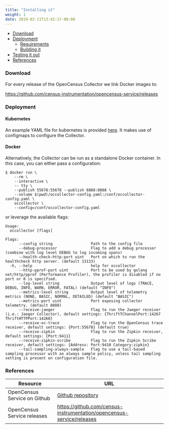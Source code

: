 ```yaml
---
title: "Installing it"
weight: 1
date: 2019-02-11T13:42:17-08:00
---
```


- [Download](#download)
- [Deployment](#deployment)
    - [Requirements](#requirements)
    - [Building it](#building-it)
- [Testing it out](#testing-it-out)
- [References](#references)

### Download
For every release of the OpenCensus Collector we link Docker images to:

https://github.com/census-instrumentation/opencensus-service/releases

### Deployment

#### Kubernetes

An example YAML file for kubernetes is provided
[here](https://github.com/census-instrumentation/opencensus-service/blob/master/example/k8s.yaml).
It makes use of configmaps to configure the Collector.

#### Docker

Alternatively, the Collector can be run as a standalone Docker container. In this case, you can either pass a configuration:

```shell
$ docker run \
    --rm \
    --interactive \
    -- tty \
    --publish 55678:55678 --publish 8888:8888 \
    --volume $(pwd)/occollector-config.yaml:/conf/occollector-config.yaml \
    occollector \
    --config=/conf/occollector-config.yaml
```
or leverage the available flags:

```text
Usage:
  occollector [flags]

Flags:
      --config string                 Path to the config file
      --debug-processor               Flag to add a debug processor (combine with log level DEBUG to log incoming spans)
      --health-check-http-port uint   Port on which to run the healthcheck http server. (default 13133)
  -h, --help                          help for occollector
      --http-pprof-port uint          Port to be used by golang net/http/pprof (Performance Profiler), the profiler is disabled if no port or 0 is specified.
      --log-level string              Output level of logs (TRACE, DEBUG, INFO, WARN, ERROR, FATAL) (default "INFO")
      --metrics-level string          Output level of telemetry metrics (NONE, BASIC, NORMAL, DETAILED) (default "BASIC")
      --metrics-port uint             Port exposing collector telemetry. (default 8888)
      --receive-jaeger                Flag to run the Jaeger receiver (i.e.: Jaeger Collector), default settings: {ThriftTChannelPort:14267 ThriftHTTPPort:14268}
      --receive-oc-trace              Flag to run the OpenCensus trace receiver, default settings: {Port:55678} (default true)
      --receive-zipkin                Flag to run the Zipkin receiver, default settings: {Port:9411}
      --receive-zipkin-scribe         Flag to run the Zipkin Scribe receiver, default settings: {Address: Port:9410 Category:zipkin}
      --tail-sampling-always-sample   Flag to use a tail-based sampling processor with an always sample policy, unless tail sampling setting is present on configuration file.
```
### References

Resource|URL
---|---
OpenCensus Service on Github|[Github repository](https://github.com/census-instrumentation/opencensus-service)
OpenCensus Service releases|https://github.com/census-instrumentation/opencensus-service/releases
